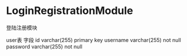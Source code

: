 # LoginRegistrationModule
登陆注册模块

user表
字段
id varchar(255) primary key
username varchar(255) not null
password varchar(255) not null
